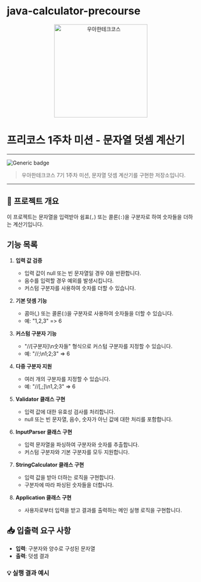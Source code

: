 # java-calculator-precourse
<p align="center">
    <img src="https://i.namu.wiki/i/SkMTyiOBeQBy4NXE89AWo53cPQM1lMbEz82RGF8MTdhB9xjLY5WSV7u9NXMVbxfQ5Ie84YQd9l96-tyTbCDZFQ.webp" alt="우아한테크코스" width="250px">
</p>

# 프리코스 1주차 미션 - 문자열 덧셈 계산기

---

![Generic badge](https://img.shields.io/badge/precourse-week1-green.svg)
<!-- ![Generic badge](https://img.shields.io/badge/test-2_passed-blue.svg)
![Generic badge](https://img.shields.io/badge/version-1.0.1-brightgreen.svg) -->

> 우아한테크코스 7기 1주차 미션, 문자열 덧셈 계산기를 구현한 저장소입니다.



---
## 📝 프로젝트 개요
이 프로젝트는 문자열을 입력받아 쉼표(`,`) 또는 콜론(`:`)을 구분자로 하여 숫자들을 더하는 계산기입니다.


## 기능 목록

1. **입력 값 검증**
   - 입력 값이 null 또는 빈 문자열일 경우 0을 반환합니다.
   - 음수를 입력할 경우 예외를 발생시킵니다.
   - 커스텀 구분자를 사용하여 숫자를 더할 수 있습니다.

2. **기본 덧셈 기능**
   - 콤마(,) 또는 콜론(:)을 구분자로 사용하여 숫자들을 더할 수 있습니다.
   - 예: "1,2,3" => 6

3. **커스텀 구분자 기능**
   - "//[구분자]\n숫자들" 형식으로 커스텀 구분자를 지정할 수 있습니다.
   - 예: "//;\n1;2;3" => 6

4. **다중 구분자 지원**
   - 여러 개의 구분자를 지정할 수 있습니다.
   - 예: "//[,;]\n1,2;3" => 6

5. **Validator 클래스 구현**
   - 입력 값에 대한 유효성 검사를 처리합니다.
   - null 또는 빈 문자열, 음수, 숫자가 아닌 값에 대한 처리를 포함합니다.

6. **InputParser 클래스 구현**
   - 입력 문자열을 파싱하여 구분자와 숫자를 추출합니다.
   - 커스텀 구분자와 기본 구분자를 모두 지원합니다.

7. **StringCalculator 클래스 구현**
   - 입력 값을 받아 더하는 로직을 구현합니다.
   - 구분자에 따라 파싱된 숫자들을 더합니다.

8. **Application 클래스 구현**
   - 사용자로부터 입력을 받고 결과를 출력하는 메인 실행 로직을 구현합니다.

## 📥 입출력 요구 사항

- **입력**: 구분자와 양수로 구성된 문자열
- **출력**: 덧셈 결과

### 💡 실행 결과 예시

